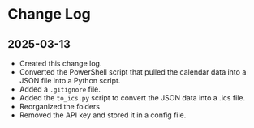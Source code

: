 # Change Log

## 2025-03-13

* Created this change log.
* Converted the PowerShell script that pulled the calendar data into a JSON file into a Python script.
* Added a `.gitignore` file.
* Added the `to_ics.py` script to convert the JSON data into a .ics file.
* Reorganized the folders
* Removed the API key and stored it in a config file.
